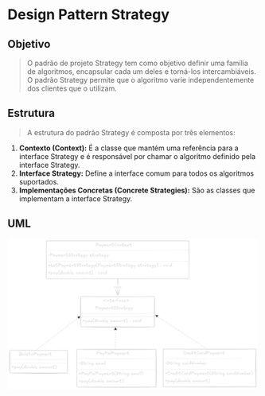 # Design Pattern Strategy

## Objetivo

> O padrão de projeto Strategy tem como objetivo definir uma família de algoritmos, encapsular cada um deles e torná-los intercambiáveis. O padrão Strategy permite que o algoritmo varie independentemente dos clientes que o utilizam.

## Estrutura

> A estrutura do padrão Strategy é composta por três elementos:

1. **Contexto (Context):** É a classe que mantém uma referência para a interface Strategy e é responsável por chamar o algoritmo definido pela interface Strategy.
2. **Interface Strategy:** Define a interface comum para todos os algoritmos suportados.
3. **Implementações Concretas (Concrete Strategies):** São as classes que implementam a interface Strategy.

## UML

![img.png](uml.png)



